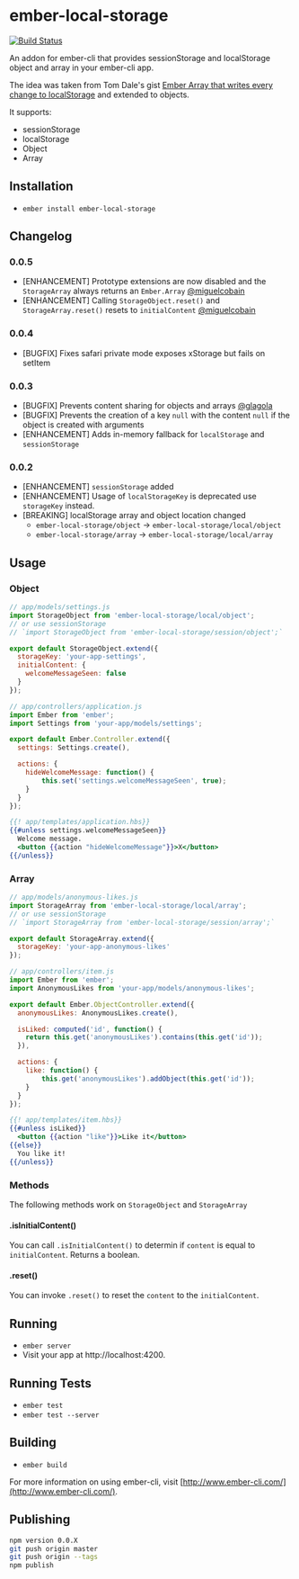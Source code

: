 # ember-local-storage

[![Build Status](https://api.travis-ci.org/funkensturm/ember-local-storage.svg?branch=master)](https://travis-ci.org/funkensturm/ember-local-storage)

An addon for ember-cli that provides sessionStorage and localStorage object and array in your ember-cli app.

The idea was taken from Tom Dale's gist [Ember Array that writes every change to localStorage](https://gist.github.com/tomdale/11360257) and extended to objects.

It supports:
* sessionStorage
* localStorage
* Object
* Array


## Installation

* `ember install ember-local-storage`

## Changelog

### 0.0.5
* [ENHANCEMENT] Prototype extensions are now disabled and the `StorageArray` always returns an `Ember.Array` [@miguelcobain](https://github.com/miguelcobain)
* [ENHANCEMENT] Calling `StorageObject.reset()` and `StorageArray.reset()` resets to `initialContent` [@miguelcobain](https://github.com/miguelcobain)

### 0.0.4
* [BUGFIX] Fixes safari private mode exposes xStorage but fails on setItem

### 0.0.3
* [BUGFIX] Prevents content sharing for objects and arrays [@glagola](https://github.com/glagola)
* [BUGFIX] Prevents the creation of a key `null` with the content `null` if the object is created with arguments
* [ENHANCEMENT] Adds in-memory fallback for `localStorage` and `sessionStorage`

### 0.0.2
* [ENHANCEMENT] `sessionStorage` added
* [ENHANCEMENT] Usage of `localStorageKey` is deprecated use `storageKey` instead.
* [BREAKING] localStorage array and object location changed
	* `ember-local-storage/object` -> `ember-local-storage/local/object`
	* `ember-local-storage/array` -> `ember-local-storage/local/array`

## Usage

### Object

```javascript
// app/models/settings.js
import StorageObject from 'ember-local-storage/local/object';
// or use sessionStorage
// `import StorageObject from 'ember-local-storage/session/object';`

export default StorageObject.extend({
  storageKey: 'your-app-settings',
  initialContent: {
    welcomeMessageSeen: false
  }
});
```

```javascript
// app/controllers/application.js
import Ember from 'ember';
import Settings from 'your-app/models/settings';

export default Ember.Controller.extend({
  settings: Settings.create(),

  actions: {
	hideWelcomeMessage: function() {
		this.set('settings.welcomeMessageSeen', true);
	}
  }
});
```

```handlebars
{{! app/templates/application.hbs}}
{{#unless settings.welcomeMessageSeen}}
  Welcome message.
  <button {{action "hideWelcomeMessage"}}>X</button>
{{/unless}}
```

### Array

```javascript
// app/models/anonymous-likes.js
import StorageArray from 'ember-local-storage/local/array';
// or use sessionStorage
// `import StorageArray from 'ember-local-storage/session/array';`

export default StorageArray.extend({
  storageKey: 'your-app-anonymous-likes'
});
```

```javascript
// app/controllers/item.js
import Ember from 'ember';
import AnonymousLikes from 'your-app/models/anonymous-likes';

export default Ember.ObjectController.extend({
  anonymousLikes: AnonymousLikes.create(),

  isLiked: computed('id', function() {
	return this.get('anonymousLikes').contains(this.get('id'));
  }),

  actions: {
	like: function() {
		this.get('anonymousLikes').addObject(this.get('id'));
	}
  }
});
```

```handlebars
{{! app/templates/item.hbs}}
{{#unless isLiked}}
  <button {{action "like"}}>Like it</button>
{{else}}
  You like it!
{{/unless}}
```

### Methods

The following methods work on `StorageObject` and `StorageArray`

#### .isInitialContent()

You can call `.isInitialContent()` to determin if `content` is equal to `initialContent`.
Returns a boolean.

#### .reset()

You can invoke `.reset()` to reset the `content` to the `initialContent`.



## Running

* `ember server`
* Visit your app at http://localhost:4200.

## Running Tests

* `ember test`
* `ember test --server`

## Building

* `ember build`

For more information on using ember-cli, visit [http://www.ember-cli.com/](http://www.ember-cli.com/).

## Publishing

```bash
npm version 0.0.X
git push origin master
git push origin --tags
npm publish
```
